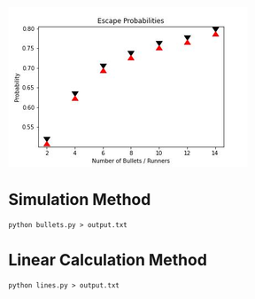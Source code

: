 ![plot](./output.jpg)

# Simulation Method
`python bullets.py > output.txt`

# Linear Calculation Method
`python lines.py > output.txt`

